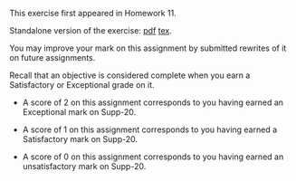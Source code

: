 This exercise first appeared in Homework 11.

Standalone version of the exercise: [pdf](Supp-21.pdf) [tex](Supp-21.tex).

You may improve your mark on this assignment by submitted rewrites of it on future assignments.

Recall that an objective is considered complete when you earn a Satisfactory or Exceptional grade on it.

* A score of 2 on this assignment corresponds to you having earned an Exceptional mark on Supp-20.

* A score of 1 on this assignment corresponds to you having earned a Satisfactory mark on Supp-20.

* A score of 0 on this assignment corresponds to you having earned an unsatisfactory mark on Supp-20.